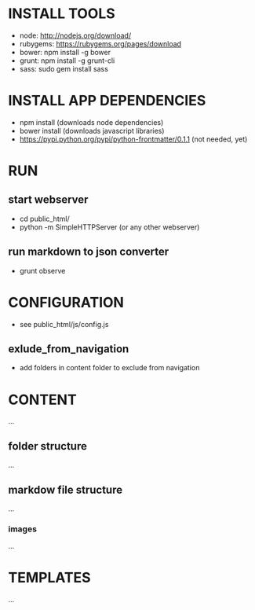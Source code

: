# INSTALL TOOLS

* node: http://nodejs.org/download/
* rubygems: https://rubygems.org/pages/download
* bower: npm install -g bower
* grunt: npm install -g grunt-cli
* sass: sudo gem install sass


# INSTALL APP DEPENDENCIES

* npm install  (downloads node dependencies)
* bower install (downloads javascript libraries)
* https://pypi.python.org/pypi/python-frontmatter/0.1.1 (not needed, yet)


# RUN

## start webserver
* cd public_html/
* python -m SimpleHTTPServer (or any other webserver)

## run markdown to json converter
* grunt observe

# CONFIGURATION

* see public_html/js/config.js

## exlude_from_navigation

* add folders in content folder to exclude from navigation

# CONTENT

...

## folder structure

...

## markdow file structure

...

### images

...

# TEMPLATES

...